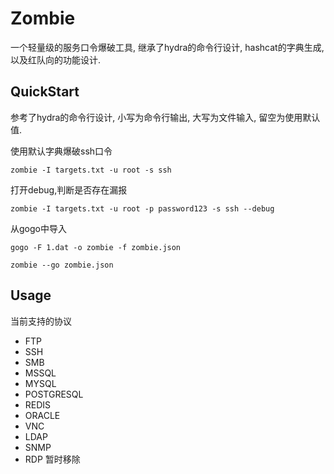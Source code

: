 # Zombie 

一个轻量级的服务口令爆破工具, 继承了hydra的命令行设计, hashcat的字典生成, 以及红队向的功能设计. 

## QuickStart

参考了hydra的命令行设计, 小写为命令行输出, 大写为文件输入, 留空为使用默认值.

使用默认字典爆破ssh口令

`zombie -I targets.txt -u root -s ssh`

打开debug,判断是否存在漏报

`zombie -I targets.txt -u root -p password123 -s ssh --debug`

从gogo中导入

`gogo -F 1.dat -o zombie -f zombie.json`

`zombie --go zombie.json`

## Usage

当前支持的协议

* FTP
* SSH
* SMB
* MSSQL
* MYSQL
* POSTGRESQL
* REDIS
* ORACLE
* VNC
* LDAP
* SNMP
* RDP 暂时移除